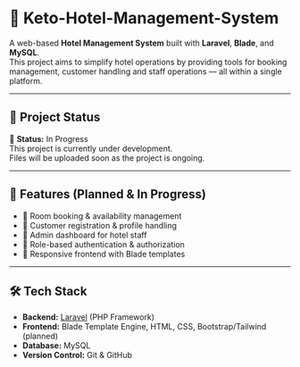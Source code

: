 # 🏨 Keto-Hotel-Management-System  

A web-based **Hotel Management System** built with **Laravel**, **Blade**, and **MySQL**.  
This project aims to simplify hotel operations by providing tools for booking management, customer handling and staff operations — all within a single platform.  

---

## 📂 Project Status  
🚧 **Status:** In Progress  
This project is currently under development.  
Files will be uploaded soon as the project is ongoing.  

---

## 🚀 Features (Planned & In Progress)  
- 📌 Room booking & availability management  
- 📌 Customer registration & profile handling   
- 📌 Admin dashboard for hotel staff  
- 📌 Role-based authentication & authorization  
- 📌 Responsive frontend with Blade templates  

---

## 🛠 Tech Stack  
- **Backend:** [Laravel](https://laravel.com/) (PHP Framework)  
- **Frontend:** Blade Template Engine, HTML, CSS, Bootstrap/Tailwind (planned)  
- **Database:** MySQL  
- **Version Control:** Git & GitHub  


